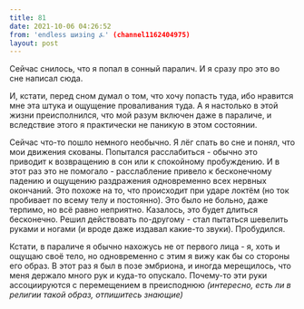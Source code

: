 ```yaml
---
title: 81
date: 2021-10-06 04:26:52
from: 'endless шизing ⍼' (channel1162404975)
layout: post
---
```


Сейчас снилось, что я попал в сонный паралич. И я сразу про это во сне написал сюда.

И, кстати, перед сном думал о том, что хочу попасть туда, ибо нравится мне эта штука и ощущение проваливания туда. А я настолько в этой жизни преисполнился, что мой разум включен даже в параличе, и вследствие этого я практически не паникую в этом состоянии.

Сейчас что-то пошло немного необычно. 
Я лёг спать во сне и понял, что мои движения скованы. Попытался расслабиться - обычно это приводит к возвращению в сон или к спокойному пробуждению.  И в этот раз это не помогало - расслабление привело к бесконечному падению и ощущению раздражения одновременно всех нервных окончаний. Это похоже на то, что происходит при ударе локтём (но ток пробивает по всему телу и постоянно). Это было не больно, даже терпимо, но всё равно неприятно. Казалось, это будет длиться бесконечно.
Решил действовать по-другому - стал пытаться шевелить руками и ногами (и вроде даже издавал какие-то звуки). Пробудился.

Кстати, в параличе я обычно нахожусь не от первого лица - я, хоть и ощущаю своё тело, но одновременно с этим я вижу как бы со стороны его образ. В этот раз я был в позе эмбриона, и иногда мерещилось, что меня держало много рук и куда-то опускало. Почему-то эти руки ассоциируются с перемещением в преисподнюю *(интересно, есть ли в религии такой образ, отпишитесь знающие)*
